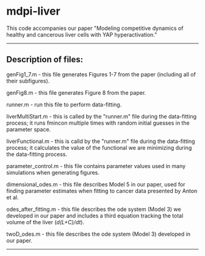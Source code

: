 # mdpi-liver
This code accompanies our paper "Modeling competitive dynamics of healthy and cancerous liver cells with YAP hyperactivation."

- - - 

## Description of files:

genFig1_7.m - this file generates Figures 1-7 from the paper (including all of their subfigures).

genFig8.m - this file generates Figure 8 from the paper.

runner.m - run this file to perform data-fitting.

liverMultiStart.m - this is called by the "runner.m" file during the data-fitting process; it runs fmincon multiple times with random initial guesses in the parameter space.

liverFunctional.m - this is calld by the "runner.m" file during the data-fitting process; it calculates the value of the functional we are minimizing during the data-fitting process.

parameter_control.m - this file contains parameter values used in many simulations when generating figures.

dimensional_odes.m - this file describes Model 5 in our paper, used for finding parameter estimates when fitting to cancer data presented by Anton et al.

odes_after_fitting.m - this file describes the ode system (Model 3) we developed in our paper and includes a third equation tracking the total volume of the liver (*d(L+C)/dt*).

twoD_odes.m - this file describes the ode system (Model 3) developed in our paper.

- - -
